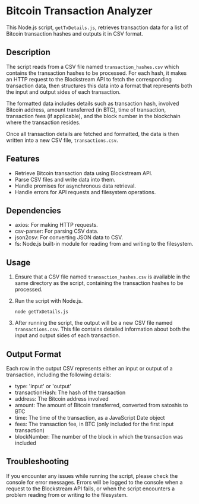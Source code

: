 # Bitcoin Transaction Analyzer

This Node.js script, `getTxDetails.js`, retrieves transaction data for a list of Bitcoin transaction hashes and outputs it in CSV format. 

## Description
The script reads from a CSV file named `transaction_hashes.csv` which contains the transaction hashes to be processed. For each hash, it makes an HTTP request to the Blockstream API to fetch the corresponding transaction data, then structures this data into a format that represents both the input and output sides of each transaction.

The formatted data includes details such as transaction hash, involved Bitcoin address, amount transferred (in BTC), time of transaction, transaction fees (if applicable), and the block number in the blockchain where the transaction resides.

Once all transaction details are fetched and formatted, the data is then written into a new CSV file, `transactions.csv`.

## Features
- Retrieve Bitcoin transaction data using Blockstream API.
- Parse CSV files and write data into them.
- Handle promises for asynchronous data retrieval.
- Handle errors for API requests and filesystem operations.

## Dependencies
- axios: For making HTTP requests.
- csv-parser: For parsing CSV data.
- json2csv: For converting JSON data to CSV.
- fs: Node.js built-in module for reading from and writing to the filesystem.

## Usage
1. Ensure that a CSV file named `transaction_hashes.csv` is available in the same directory as the script, containing the transaction hashes to be processed.
2. Run the script with Node.js.

    ```
    node getTxDetails.js
    ```

3. After running the script, the output will be a new CSV file named `transactions.csv`. This file contains detailed information about both the input and output sides of each transaction.

## Output Format
Each row in the output CSV represents either an input or output of a transaction, including the following details:
- type: 'input' or 'output'
- transactionHash: The hash of the transaction
- address: The Bitcoin address involved
- amount: The amount of Bitcoin transferred, converted from satoshis to BTC
- time: The time of the transaction, as a JavaScript Date object
- fees: The transaction fee, in BTC (only included for the first input transaction)
- blockNumber: The number of the block in which the transaction was included

## Troubleshooting
If you encounter any issues while running the script, please check the console for error messages. Errors will be logged to the console when a request to the Blockstream API fails, or when the script encounters a problem reading from or writing to the filesystem.
